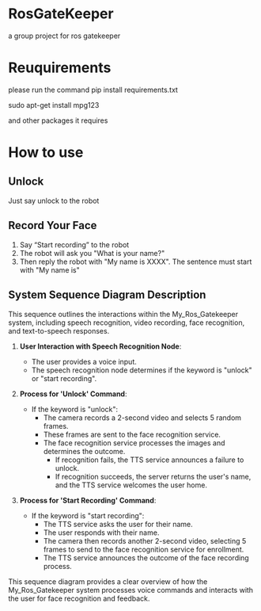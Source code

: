 # RosGateKeeper
a group project for ros gatekeeper

# Reuquirements
please run the command
pip install requirements.txt

sudo apt-get install mpg123 

and other packages it requires

# How to use
## Unlock
Just say unlock to the robot

## Record Your Face
1. Say “Start recording” to the robot
2. The robot will ask you "What is your name?"
3. Then reply the robot with "My name is XXXX". The sentence must start with "My name is"



## System Sequence Diagram Description

This sequence outlines the interactions within the My_Ros_Gatekeeper system, including speech recognition, video recording, face recognition, and text-to-speech responses.

1. **User Interaction with Speech Recognition Node**:
   - The user provides a voice input.
   - The speech recognition node determines if the keyword is "unlock" or "start recording".

2. **Process for 'Unlock' Command**:
   - If the keyword is "unlock":
     - The camera records a 2-second video and selects 5 random frames.
     - These frames are sent to the face recognition service.
     - The face recognition service processes the images and determines the outcome.
       - If recognition fails, the TTS service announces a failure to unlock.
       - If recognition succeeds, the server returns the user's name, and the TTS service welcomes the user home.

3. **Process for 'Start Recording' Command**:
   - If the keyword is "start recording":
     - The TTS service asks the user for their name.
     - The user responds with their name.
     - The camera then records another 2-second video, selecting 5 frames to send to the face recognition service for enrollment.
     - The TTS service announces the outcome of the face recording process.

This sequence diagram provides a clear overview of how the My_Ros_Gatekeeper system processes voice commands and interacts with the user for face recognition and feedback.

